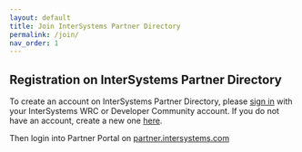 ```yaml
---
layout: default
title: Join InterSystems Partner Directory
permalink: /join/
nav_order: 1
---
```


## Registration on InterSystems Partner Directory

To create an account on InterSystems Partner Directory, please [sign in](https://login.intersystems.com/login/SSO.UI.Login.cls?referrer=https%3A//community.intersystems.com/) with your InterSystems WRC or Developer Community account. 
If you do not have an account, create a new one [here](https://login.intersystems.com/login/SSO.UI.Register.cls?referrer=https%3A//community.intersystems.com/).

Then login into Partner Portal on [partner.intersystems.com](https://partner.intersystems.com/#)
